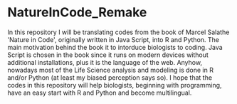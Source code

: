 # NatureInCode_Remake

In this repository I will be translating codes from the book of Marcel Salathe 'Nature in Code', originally written in Java Script, into R and Python. The main motivation behind the book it to intorduce biologists to coding. Java Script is chosen in the book since it runs on modern devices without additional installations, plus it is the language of the web. Anyhow, nowadays most of the Life Science analysis and modeling is done in R and/or Python (at least my biased perception says so). I hope that the codes in this repository will help biologists, beginning with programming, have an easy start with R and Python and become multilingual.
